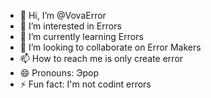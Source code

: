 - 👋 Hi, I’m @VovaError
- 👀 I’m interested in Errors
- 🌱 I’m currently learning Errors
- 💞️ I’m looking to collaborate on Error Makers
- 📫 How to reach me is only create error
- 😄 Pronouns: Эрор
- ⚡ Fun fact: I'm not codint errors

<!---
VovaError/VovaError is a ✨ special ✨ repository because its `README.md` (this file) appears on your GitHub profile.
You can click the Preview link to take a look at your changes.
--->
